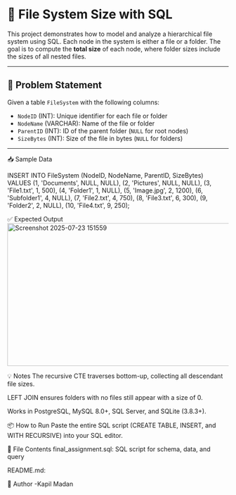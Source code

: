 # 📁 File System Size  with SQL

This project demonstrates how to model and analyze a hierarchical file system using SQL. Each node in the system is either a file or a folder. The goal is to compute the **total size** of each node, where folder sizes include the sizes of all nested files.

---

## 🧩 Problem Statement

Given a table `FileSystem` with the following columns:

- `NodeID` (INT): Unique identifier for each file or folder
- `NodeName` (VARCHAR): Name of the file or folder
- `ParentID` (INT): ID of the parent folder (`NULL` for root nodes)
- `SizeBytes` (INT): Size of the file in bytes (`NULL` for folders)


---


📥 Sample Data

INSERT INTO FileSystem (NodeID, NodeName, ParentID, SizeBytes) VALUES
(1, 'Documents', NULL, NULL),
(2, 'Pictures', NULL, NULL),
(3, 'File1.txt', 1, 500),
(4, 'Folder1', 1, NULL),
(5, 'Image.jpg', 2, 1200),
(6, 'Subfolder1', 4, NULL),
(7, 'File2.txt', 4, 750),
(8, 'File3.txt', 6, 300),
(9, 'Folder2', 2, NULL),
(10, 'File4.txt', 9, 250);

✅ Expected Output
<img width="1635" height="324" alt="Screenshot 2025-07-23 151559" src="https://github.com/user-attachments/assets/d8c58230-924b-49bb-857c-4aa11579f915" />

💡 Notes
The recursive CTE traverses bottom-up, collecting all descendant file sizes.

LEFT JOIN ensures folders with no files still appear with a size of 0.

Works in PostgreSQL, MySQL 8.0+, SQL Server, and SQLite (3.8.3+).

📦 How to Run
Paste the entire SQL script (CREATE TABLE, INSERT, and WITH RECURSIVE) into your SQL editor.



📁 File Contents
final_assignment.sql: SQL script for schema, data, and query

README.md: 

🔧 Author
-Kapil Madan
